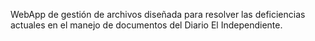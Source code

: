 WebApp de gestión de archivos diseñada para resolver las deficiencias actuales en el manejo de documentos del Diario El Independiente.  
